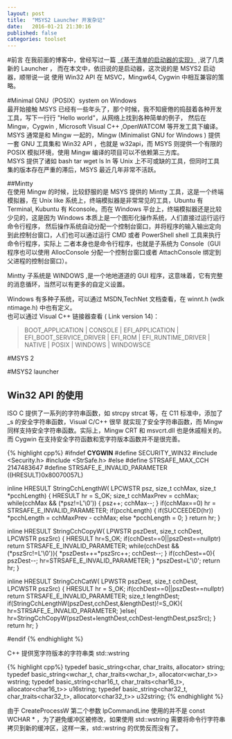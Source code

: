 ```yaml
---
layout: post
title:  "MSYS2 Launcher 开发杂记"
date:   2016-01-21 21:30:16
published: false
categories: toolset
---
```

#前言
在我前面的博客中，曾经写过一篇 [《基于清单的启动器的实现》](http://forcemz.net/toolset/2015/11/27/NewLauncher.html) ,说了几类新的 Launcher ，
而在本文中，依旧说的是启动器，这次说的是 MSYS2 启动器，顺带说一说 使用 Win32 API 在 MSVC，Mingw64, Cygwin 中相互兼容的策略。

#Minimal GNU（POSIX）system on Windows     
最开始接触 MSYS 已经有一些年头了，那个时候，我不知疲倦的捣鼓着各种开发工具，写下一行行 "Hello world"，从网络上找到各种简单的例子，
然后在 Mingw，Cygwin , Microsoft Visual C++ ,OpenWATCOM 等开发工具下编译。MSYS 通常是和 Mingw 一起的，Mingw (Minimalist GNU for Windows
) 提供一套 GNU 工具集和 Win32 API ，也就是 w32api，而 MSYS 则提供一个有限的 POSIX 模拟环境，使用 Mingw 编译的项目可以不依赖第三方库。     
MSYS 提供了诸如 bash tar wget ls ln 等 Unix 上不可或缺的工具，但同时工具集的版本存在严重的滞后，MSYS 最近几年非常不活跃。

##Mintty    
在使用 Mingw 的时候，比较舒服的是 MSYS 提供的 Mintty 工具，这是一个终端模拟器，在 Unix like 系统上，终端模拟器是非常常见的工具，Ubuntu 有 Terminal,
Kubuntu 有 Kconsole。而在 Windows 平台上，终端模拟器还是比较少见的，这是因为 Windows 本质上是一个图形化操作系统，人们直接过运行运行命令行程序，
然后操作系统自动分配一个控制台窗口，并将程序的输入输出定向到此控制台窗口，人们也可以通过运行 CMD 或者 PowerShell shell 工具来执行命令行程序，实际上
二者本身也是命令行程序，也就是子系统为 Console（GUI 程序也可以使用 AllocConsole 分配一个控制台窗口或者 AttachConsole 绑定到父进程的控制台窗口）。

Mintty 子系统是 WINDOWS ,是一个地地道道的 GUI 程序，这意味着，它有完整的消息循环，当然可以有更多的自定义设置。

Windows 有多种子系统，可以通过 MSDN,TechNet 文档查看，在 winnt.h (wdk ntimage.h) 中也有定义。    
也可以通过 Visual C++ 链接器查看 ( Link version 14)：      

>BOOT_APPLICATION | CONSOLE | EFI_APPLICATION | EFI_BOOT_SERVICE_DRIVER | EFI_ROM |
>EFI_RUNTIME_DRIVER | NATIVE | POSIX | WINDOWS | WINDOWSCE


#MSYS 2


#MSYS2 launcher

## Win32 API 的使用
ISO C 提供了一系列的字符串函数，如 strcpy strcat 等，在 C11 标准中，添加了 _s 的安全字符串函数，Visual C/C++ 很早
就实现了安全字符串函数，而 Mingw 同样支持安全字符串函数。实际上，Mingw CRT 和 msvcrt.dll 也是休戚相关的。而 
Cygwin 在支持安全字符函数和宽字符版本函数并不是很完善。

{% highlight cpp%}
#ifndef __CYGWIN__
#define  SECURITY_WIN32
#include <Security.h>
#include <StrSafe.h>
#else
#define STRSAFE_MAX_CCH 2147483647
#define STRSAFE_E_INVALID_PARAMETER ((HRESULT)0x80070057L)

inline HRESULT StringCchLengthW(
  LPCWSTR psz,
  size_t  cchMax,
  size_t  *pcchLength)
{
  HRESULT hr = S_OK;
  size_t cchMaxPrev = cchMax;
  while(cchMax && (*psz!=L'\0')) {
    psz++;
    cchMax--;
  }
  if(cchMax==0)
    hr = STRSAFE_E_INVALID_PARAMETER;
  if(pcchLength) {
    if(SUCCEEDED(hr))
      *pcchLength = cchMaxPrev - cchMax;
    else
      *pcchLength = 0;
  }
  return hr;
}

inline HRESULT StringCchCopyW(
  LPWSTR  pszDest,
  size_t  cchDest,
  LPCWSTR pszSrc)
{
  HRESULT hr=S_OK;
  if(cchDest==0||pszDest==nullptr)
    return STRSAFE_E_INVALID_PARAMETER;
  while(cchDest &&(*pszSrc!=L'\0')){
    *pszDest++=*pszSrc++;
    cchDest--;
  }
  if(cchDest==0){
    pszDest--;
    hr=STRSAFE_E_INVALID_PARAMETER;
  }
  *pszDest=L'\0';
  return hr;
}

inline HRESULT StringCchCatW(
  LPWSTR  pszDest,
  size_t  cchDest,
  LPCWSTR pszSrc)
{
  HRESULT hr = S_OK;
  if(cchDest==0||pszDest==nullptr)
    return STRSAFE_E_INVALID_PARAMETER;
  size_t lengthDest;
  if(StringCchLengthW(pszDest,cchDest,&lengthDest)!=S_OK){
    hr=STRSAFE_E_INVALID_PARAMETER;
  }else{
    hr=StringCchCopyW(pszDest+lengthDest,cchDest-lengthDest,pszSrc);
  }
  return hr;
}

#endif
{% endhighlight %}

C++ 提供宽字符版本的字符串类 std::wstring 

{% highlight cpp%}
typedef basic_string<char, char_traits<char>, allocator<char>> string;
typedef basic_string<wchar_t, char_traits<wchar_t>, allocator<wchar_t>> wstring;
typedef basic_string<char16_t, char_traits<char16_t>, allocator<char16_t>> u16string;
typedef basic_string<char32_t, char_traits<char32_t>, allocator<char32_t>> u32string;
{% endhighlight %}

由于 CreateProcessW 第二个参数 lpCommandLine 使用的并不是 const WCHAR * ，为了避免缓冲区被修改，如果使用 
std::wstring 需要将命令行字符串拷贝到新的缓冲区，这样一来，std::wstring 的优势反而没有了。
